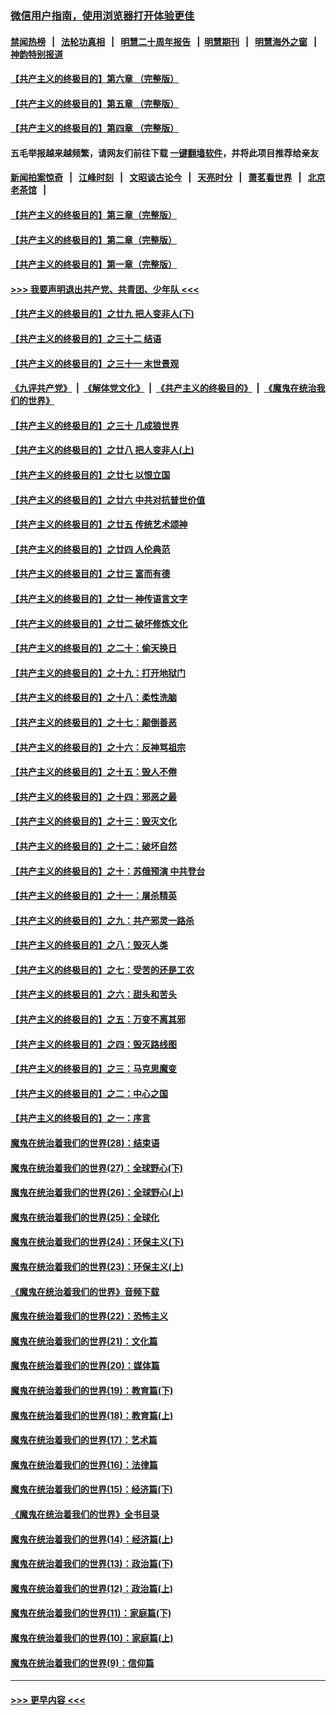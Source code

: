 ### [微信用户指南，使用浏览器打开体验更佳](https://github.com/gfw-breaker/banned-news1/blob/master/indexes/wechat-guide.md?t=0)
#### [禁闻热榜](热点新闻.md?t=0)  &nbsp;&nbsp;|&nbsp;&nbsp; [法轮功真相](https://github.com/gfw-breaker/truth/blob/master/README.md?t=0) &nbsp;&nbsp;|&nbsp;&nbsp; [明慧二十周年报告](https://github.com/gfw-breaker/mh-reports/blob/master/README.md?t=0) &nbsp;&nbsp;|&nbsp;&nbsp;[明慧期刊](https://github.com/gfw-breaker/mh-qikan) &nbsp;&nbsp;|&nbsp;&nbsp; [明慧海外之窗](https://github.com/gfw-breaker/mh-news/blob/master/README.md?t=0) &nbsp;&nbsp;|&nbsp;&nbsp; [神韵特别报道](https://github.com/gfw-breaker/mh-news/blob/master/shenyun.md?t=0)
#### [【共产主义的终极目的】第六章 （完整版）](../pages/nsc422/n11428913.md?t=02111211) 
#### [【共产主义的终极目的】第五章 （完整版）](../pages/nsc422/n11428912.md?t=02111211) 
#### [【共产主义的终极目的】第四章 （完整版）](../pages/nsc422/n11428907.md?t=02111211) 
#### 五毛举报越来越频繁，请网友们前往下载 [一键翻墙软件](https://github.com/gfw-breaker/ssr-accounts)，并将此项目推荐给亲友
#### [新闻拍案惊奇](https://github.com/gfw-breaker/banned-news1/blob/master/pages/link4.md) &nbsp;&nbsp;|&nbsp;&nbsp; [江峰时刻](https://github.com/gfw-breaker/banned-news1/blob/master/pages/link4.md) &nbsp;&nbsp;|&nbsp;&nbsp; [文昭谈古论今](https://github.com/gfw-breaker/banned-news1/blob/master/pages/link4.md) &nbsp;&nbsp;|&nbsp;&nbsp; [天亮时分](https://github.com/gfw-breaker/banned-news1/blob/master/pages/link4.md) &nbsp;&nbsp;|&nbsp;&nbsp; [萧茗看世界](https://github.com/gfw-breaker/banned-news1/blob/master/pages/link4.md) &nbsp;&nbsp;|&nbsp;&nbsp; [北京老茶馆](https://github.com/gfw-breaker/banned-news1/blob/master/pages/link4.md) &nbsp;&nbsp;|&nbsp;&nbsp; 
#### [【共产主义的终极目的】第三章（完整版）](../pages/nsc422/n11428848.md?t=02111211) 
#### [【共产主义的终极目的】第二章（完整版）](../pages/nsc422/n11428831.md?t=02111211) 
#### [【共产主义的终极目的】第一章（完整版）](../pages/nsc422/n11417651.md?t=02111211) 
#### [>>> 我要声明退出共产党、共青团、少年队 <<<](https://github.com/begood0513/goodnews/blob/master/quit/letter.md) 
#### [【共产主义的终极目的】之廿九 把人变非人(下)](../pages/nsc422/n11344140.md?t=02111211) 
#### [【共产主义的终极目的】之三十二 结语](../pages/nsc422/n11360535.md?t=02111211) 
#### [【共产主义的终极目的】之三十一 末世景观](../pages/nsc422/n11351129.md?t=02111211) 
#### [《九评共产党》](https://github.com/begood0513/9ping.md/blob/master/README.md) &nbsp;|&nbsp; [《解体党文化》](../../../../jtdwh.md/blob/master/README.md)  &nbsp;|&nbsp; [《共产主义的终极目的》](../../../../gczydzjmd.md/blob/master/README.md) &nbsp;|&nbsp; [《魔鬼在统治我们的世界》](../../../../mgztzwmdsj.md/blob/master/README.md) 
#### [【共产主义的终极目的】之三十 几成狼世界](../pages/nsc422/n11348280.md?t=02111211) 
#### [【共产主义的终极目的】之廿八 把人变非人(上)](../pages/nsc422/n11340492.md?t=02111211) 
#### [【共产主义的终极目的】之廿七 以恨立国](../pages/nsc422/n11336944.md?t=02111211) 
#### [【共产主义的终极目的】之廿六 中共对抗普世价值](../pages/nsc422/n11324785.md?t=02111211) 
#### [【共产主义的终极目的】之廿五 传统艺术颂神](../pages/nsc422/n11296396.md?t=02111211) 
#### [【共产主义的终极目的】之廿四 人伦典范](../pages/nsc422/n11296397.md?t=02111211) 
#### [【共产主义的终极目的】之廿三 富而有德](../pages/nsc422/n11283598.md?t=02111211) 
#### [【共产主义的终极目的】之廿一 神传语言文字](../pages/nsc422/n11263265.md?t=02111211) 
#### [【共产主义的终极目的】之廿二 破坏修炼文化](../pages/nsc422/n11245728.md?t=02111211) 
#### [【共产主义的终极目的】之二十：偷天换日](../pages/nsc422/n11238846.md?t=02111211) 
#### [【共产主义的终极目的】之十九：打开地狱门](../pages/nsc422/n11206376.md?t=02111211) 
#### [【共产主义的终极目的】之十八：柔性洗脑](../pages/nsc422/n11199994.md?t=02111211) 
#### [【共产主义的终极目的】之十七：颠倒善恶](../pages/nsc422/n11179782.md?t=02111211) 
#### [【共产主义的终极目的】之十六：反神骂祖宗](../pages/nsc422/n11166798.md?t=02111211) 
#### [【共产主义的终极目的】之十五：毁人不倦](../pages/nsc422/n11166792.md?t=02111211) 
#### [【共产主义的终极目的】之十四：邪恶之最](../pages/nsc422/n11150249.md?t=02111211) 
#### [【共产主义的终极目的】之十三：毁灭文化](../pages/nsc422/n11135227.md?t=02111211) 
#### [【共产主义的终极目的】之十二：破坏自然](../pages/nsc422/n11135214.md?t=02111211) 
#### [【共产主义的终极目的】之十：苏俄预演 中共登台](../pages/nsc422/n11118424.md?t=02111211) 
#### [【共产主义的终极目的】之十一：屠杀精英](../pages/nsc422/n11118442.md?t=02111211) 
#### [【共产主义的终极目的】之九：共产邪灵一路杀](../pages/nsc422/n11114139.md?t=02111211) 
#### [【共产主义的终极目的】之八：毁灭人类](../pages/nsc422/n11108503.md?t=02111211) 
#### [【共产主义的终极目的】之七：受苦的还是工农](../pages/nsc422/n11101809.md?t=02111211) 
#### [【共产主义的终极目的】之六：甜头和苦头](../pages/nsc422/n11096971.md?t=02111211) 
#### [【共产主义的终极目的】之五：万变不离其邪](../pages/nsc422/n11091285.md?t=02111211) 
#### [【共产主义的终极目的】之四：毁灭路线图](../pages/nsc422/n11086284.md?t=02111211) 
#### [【共产主义的终极目的】之三：马克思魔变](../pages/nsc422/n11061941.md?t=02111211) 
#### [【共产主义的终极目的】之二：中心之国](../pages/nsc422/n11047728.md?t=02111211) 
#### [【共产主义的终极目的】之一：序言](../pages/nsc422/n11086077.md?t=02111211) 
#### [魔鬼在统治着我们的世界(28)：结束语](../pages/nsc422/n10936246.md?t=02111211) 
#### [魔鬼在统治着我们的世界(27)：全球野心(下)](../pages/nsc422/n10928319.md?t=02111211) 
#### [魔鬼在统治着我们的世界(26)：全球野心(上)](../pages/nsc422/n10900318.md?t=02111211) 
#### [魔鬼在统治着我们的世界(25)：全球化](../pages/nsc422/n10788205.md?t=02111211) 
#### [魔鬼在统治着我们的世界(24)：环保主义(下)](../pages/nsc422/n10695307.md?t=02111211) 
#### [魔鬼在统治着我们的世界(23)：环保主义(上)](../pages/nsc422/n10688613.md?t=02111211) 
#### [《魔鬼在统治着我们的世界》音频下载](../pages/nsc422/n10635553.md?t=02111211) 
#### [魔鬼在统治着我们的世界(22)：恐怖主义](../pages/nsc422/n10614727.md?t=02111211) 
#### [魔鬼在统治着我们的世界(21)：文化篇](../pages/nsc422/n10597706.md?t=02111211) 
#### [魔鬼在统治着我们的世界(20)：媒体篇](../pages/nsc422/n10586579.md?t=02111211) 
#### [魔鬼在统治着我们的世界(19)：教育篇(下)](../pages/nsc422/n10564808.md?t=02111211) 
#### [魔鬼在统治着我们的世界(18)：教育篇(上)](../pages/nsc422/n10526970.md?t=02111211) 
#### [魔鬼在统治着我们的世界(17)：艺术篇](../pages/nsc422/n10499093.md?t=02111211) 
#### [魔鬼在统治着我们的世界(16)：法律篇](../pages/nsc422/n10485969.md?t=02111211) 
#### [魔鬼在统治着我们的世界(15)：经济篇(下)](../pages/nsc422/n10469975.md?t=02111211) 
#### [《魔鬼在统治着我们的世界》全书目录](../pages/nsc422/n10464261.md?t=02111211) 
#### [魔鬼在统治着我们的世界(14)：经济篇(上)](../pages/nsc422/n10457370.md?t=02111211) 
#### [魔鬼在统治着我们的世界(13)：政治篇(下)](../pages/nsc422/n10448270.md?t=02111211) 
#### [魔鬼在统治着我们的世界(12)：政治篇(上)](../pages/nsc422/n10444576.md?t=02111211) 
#### [魔鬼在统治着我们的世界(11)：家庭篇(下)](../pages/nsc422/n10440961.md?t=02111211) 
#### [魔鬼在统治着我们的世界(10)：家庭篇(上)](../pages/nsc422/n10435448.md?t=02111211) 
#### [魔鬼在统治着我们的世界(9)：信仰篇](../pages/nsc422/n10432159.md?t=02111211) 

----
#### [ >>> 更早内容 <<< ](../indexes/nsc422-earlier.md)
